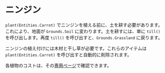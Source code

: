 # ニンジン
`plant(Entities.Carrot)` でニンジンを植える前に、土を耕す必要があります。これにより、地面が `Grounds.Soil` に変わります。土を耕すには、単に `till()` を呼び出します。再度 `till()` を呼び出すと、`Grounds.Grassland` に戻ります。

ニンジンの植え付けには木材と干し草が必要です。これらのアイテムは `plant(Entities.Carrot)` を呼び出すと自動的に削除されます。

各植物のコストは、その[専用ページ](objects/carrot)で確認できます。
